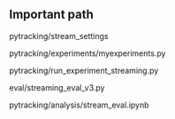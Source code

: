 ## Important path

pytracking/stream_settings

pytracking/experiments/myexperiments.py

pytracking/run_experiment_streaming.py

eval/streaming_eval_v3.py

pytracking/analysis/stream_eval.ipynb

